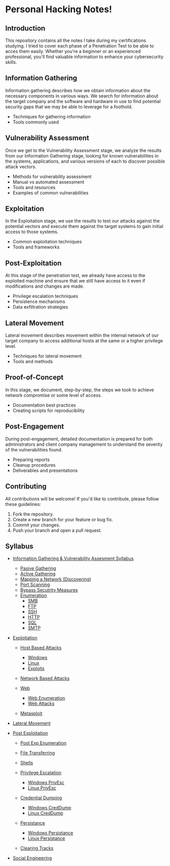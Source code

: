  # Personal Hacking Notes!

## Introduction

This repository contains all the notes I take during my certifications studying. I tried to cover each phase of a Penetration Test to be able to acces them easily. Whether you're a beginner or an experienced professional, you'll find valuable information to enhance your cybersecurity skills.

## Information Gathering

Information gathering describes how we obtain information about the necessary components in various ways. We search for information about the target company and the software and hardware in use to find potential security gaps that we may be able to leverage for a foothold.

- Techniques for gathering information
- Tools commonly used

## Vulnerability Assessment

Once we get to the Vulnerability Assessment stage, we analyze the results from our Information Gathering stage, looking for known vulnerabilities in the systems, applications, and various versions of each to discover possible attack vectors.

- Methods for vulnerability assessment
- Manual vs automated assessment
- Tools and resources
- Examples of common vulnerabilities

## Exploitation

In the Exploitation stage, we use the results to test our attacks against the potential vectors and execute them against the target systems to gain initial access to those systems.

- Common exploitation techniques
- Tools and frameworks

## Post-Exploitation

At this stage of the penetration test, we already have access to the exploited machine and ensure that we still have access to it even if modifications and changes are made.

- Privilege escalation techniques
- Persistence mechanisms
- Data exfiltration strategies

## Lateral Movement

Lateral movement describes movement within the internal network of our target company to access additional hosts at the same or a higher privilege level.

- Techniques for lateral movement
- Tools and methods

## Proof-of-Concept

In this stage, we document, step-by-step, the steps we took to achieve network compromise or some level of access.

- Documentation best practices
- Creating scripts for reproducibility

## Post-Engagement

During post-engagement, detailed documentation is prepared for both administrators and client company management to understand the severity of the vulnerabilities found.

- Preparing reports
- Cleanup procedures
- Deliverables and presentations

## Contributing

All contributions will be welcome! If you'd like to contribute, please follow these guidelines:

1. Fork the repository.
2. Create a new branch for your feature or bug fix.
3. Commit your changes.
4. Push your branch and open a pull request.

## Syllabus

- [Information Gathering & Vulnerability Assesment Syllabus](General/Information%20Gathering%20Syllabus.md)
	
	- [Pasive Gathering](/General/Information%20Gathering%20&%20Vulnerability%20Assesment/OSINT%20-%20Passive%20Information%20Gathering.md)
	- [Active Gathering](/General/Information%20Gathering%20&%20Vulnerability%20Assesment/Active%20Information%20Gathering.md)
	- [Mapping a Network (Discovering)](/General/Information%20Gathering%20&%20Vulnerability%20Assesment/Mapping%20a%20Network.md)
	- [Port Scanning](/General/Information%20Gathering%20&%20Vulnerability%20Assesment/Port%20Scanning.md)
	-  [Bypass Secutrity Measures](/General/Information%20Gathering%20&%20Vulnerability%20Assesment/Bypass%20Security%20Measures.md)
	- [Enumeration](/General/Information%20Gathering%20&%20Vulnerability%20Assesment/enumeration.md)
		- [SMB](/General/Information%20Gathering%20&%20Vulnerability%20Assesment/Enumeration/smb.md)
		- [FTP](/General/Information%20Gathering%20&%20Vulnerability%20Assesment/Enumeration/ftp.md)
		- [SSH](/General/Information%20Gathering%20&%20Vulnerability%20Assesment/Enumeration/ssh.md)
		- [HTTP](/General/Information%20Gathering%20&%20Vulnerability%20Assesment/Enumeration/http.md)
		- [SQL](/General/Information%20Gathering%20&%20Vulnerability%20Assesment/Enumeration/sql.md)
		- [SMTP](/General/Information%20Gathering%20&%20Vulnerability%20Assesment/Enumeration/smtp.md)


- [Exploitation](/General/Exploitation/exploitation.md)

    - [Host Based Attacks](/General/Exploitation/Host%20Based%20Attacks/hostBased.md)
        - [Windows](/General/Exploitation/Host%20Based%20Attacks/windowsHost.md)
        - [Linux](/General/Exploitation/Host%20Based%20Attacks/linuxHost.md)
        - [Exploits](/General/Exploitation/Host%20Based%20Attacks/exploits.md)
    - [Network Based Attacks](/General/Exploitation/Network%20Based%20Attacks/netBased.md)
 
    - [Web](/General/Exploitation/Web/web.md)
        - [Web Enumeration](/General/Exploitation/Web/webEnumeration.md)
        - [Web Attacks](/General/Exploitation/Web/webAttacks.md)
 
    - [Metasploit](/General/Exploitation/Metasploit/metasploit.md)


- [Lateral Movement]()


- [Post Exploitation](/General/Post%20Exploitation/postExpl.md)

    - [Post Exp Enumeration](/General/Post%20Exploitation/Post%20Exploitation%20Enumeration/postExpEnumeration.md)

    - [File Transferring](/General/Post%20Exploitation/Transferring%20FIles/fileTrans.md)
 
    - [Shells](/General/Post%20Exploitation/Shells/shells.md)
  
    - [Privilege Escalation](/General/Post%20Exploitation/Privilege%20Escalation/privEsc.md)
        - [Windows PrivEsc](/General/Post%20Exploitation/Privilege%20Escalation/winPrivEsc.md)
        - [Linux PrivEsc](/General/Post%20Exploitation/Privilege%20Escalation/linPrivEsc.md)

    - [Credential Dumping](/General/Post%20Exploitation/Credential%20Dumping/credDump.md)
        - [Windows CredDump](/General/Post%20Exploitation/Credential%20Dumping/winCredDump.md)
        - [Linux CredDump](/General/Post%20Exploitation/Credential%20Dumping/linCredDump.md)

    - [Persistance](/General/Post%20Exploitation/Persistance/persistance.md)
        - [Windows Persistance](/General/Post%20Exploitation/Persistance/winPers.md)
        - [Linux Persistance](/General/Post%20Exploitation/Persistance/linPers.md)

    - [Clearing Tracks](/General/Post%20Exploitation/Clearing%20Tracks/clearTracks.md)


- [Social Engineering](/General/Social%20Engineering/socialEng.md)



